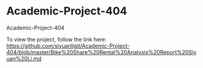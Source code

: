 # Academic-Project-404
Academic-Project-404

To view the project, follow the link here:
https://github.com/siyuanligit/Academic-Project-404/blob/master/Bike%20Share%20Rental%20Analysis%20Report%20Siyuan%20Li.md
